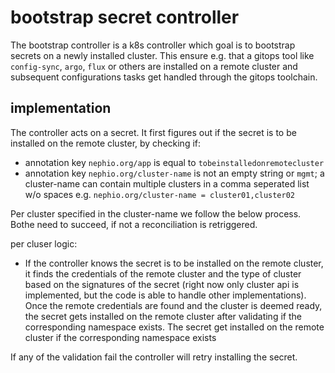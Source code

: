 # bootstrap secret controller

The bootstrap controller is a k8s controller which goal is to bootstrap secrets on a newly installed cluster. This ensure e.g. that a gitops tool like `config-sync`, `argo`, `flux` or others are installed on a remote cluster and subsequent configurations tasks get handled through the gitops toolchain.

## implementation

The controller acts on a secret. It first figures out if the secret is to be installed on the remote cluster, by checking if:
- annotation key `nephio.org/app` is equal to `tobeinstalledonremotecluster`
- annotation key `nephio.org/cluster-name` is not an empty string or `mgmt`; a cluster-name can contain multiple clusters in a comma seperated list w/o spaces e.g. `nephio.org/cluster-name = cluster01,cluster02`

Per cluster specified in the cluster-name we follow the below process. Bothe need to succeed, if not a reconciliation is retriggered.

per cluser logic:

- If the controller knows the secret is to be installed on the remote cluster, it finds the credentials of the remote cluster and the type of cluster based on the signatures of the secret (right now only cluster api is implemented, but the code is able to handle other implementations).
Once the remote credentials are found and the cluster is deemed ready, the secret gets installed on the remote cluster after validating if the corresponding namespace exists. The secret get installed on the remote cluster if the corresponding namespace exists

If any of the validation fail the controller will retry installing the secret.

